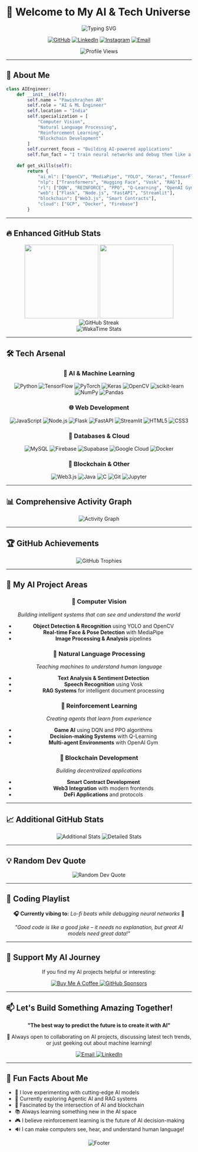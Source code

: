 # 🚀 Welcome to My AI & Tech Universe

<div align="center">
  
  <!-- Animated typing effect -->
  <img src="https://readme-typing-svg.demolab.com/?lines=AI+%26+ML+Engineer;Computer+Vision+Specialist;Full-Stack+Developer;Blockchain+Enthusiast;Always+Building+Something+Cool&font=Fira%20Code&center=true&width=450&height=50&duration=4000&pause=1000" alt="Typing SVG" />
  
  <!-- Social badges with custom styling -->
  <p>
    <a href="https://github.com/PawishrajhenAR"><img src="https://img.shields.io/badge/GitHub-100000?style=for-the-badge&logo=github&logoColor=white" alt="GitHub"/></a>
    <a href="https://linkedin.com/in/pawish6364/"><img src="https://img.shields.io/badge/LinkedIn-0077B5?style=for-the-badge&logo=linkedin&logoColor=white" alt="LinkedIn"/></a>
    <a href="https://www.instagram.com/ipawish/"><img src="https://img.shields.io/badge/Instagram-E4405F?style=for-the-badge&logo=instagram&logoColor=white" alt="Instagram"/></a>
    <a href="mailto:pawishrajhen@gmail.com"><img src="https://img.shields.io/badge/Email-D14836?style=for-the-badge&logo=gmail&logoColor=white" alt="Email"/></a>
  </p>
  
  <!-- Profile views counter -->
  <img src="https://komarev.com/ghpvc/?username=PawishrajhenAR&style=for-the-badge&color=brightgreen" alt="Profile Views" />
  
</div>

---

## 🎯 About Me

```python
class AIEngineer:
    def __init__(self):
        self.name = "Pawishrajhen AR"
        self.role = "AI & ML Engineer"
        self.location = "India"
        self.specialization = [
            "Computer Vision",
            "Natural Language Processing", 
            "Reinforcement Learning",
            "Blockchain Development"
        ]
        self.current_focus = "Building AI-powered applications"
        self.fun_fact = "I train neural networks and debug them like a detective! 🕵️‍♂️"
    
    def get_skills(self):
        return {
            "ai_ml": ["OpenCV", "MediaPipe", "YOLO", "Keras", "TensorFlow", "PyTorch"],
            "nlp": ["Transformers", "Hugging Face", "Vosk", "RAG"],
            "rl": ["DQN", "REINFORCE", "PPO", "Q-Learning", "OpenAI Gym"],
            "web": ["Flask", "Node.js", "FastAPI", "Streamlit"],
            "blockchain": ["Web3.js", "Smart Contracts"],
            "cloud": ["GCP", "Docker", "Firebase"]
        }
```

---

## 🔥 Enhanced GitHub Stats

<div align="center">
  
  <!-- Main stats with custom theme -->
  <img height="200em" src="https://github-readme-stats.vercel.app/api?username=PawishrajhenAR&show_icons=true&theme=tokyonight&include_all_commits=true&count_private=true&hide_border=true&bg_color=0d1117&title_color=58a6ff&text_color=c9d1d9&icon_color=1f6feb"/>
  
  <!-- Top languages with enhanced styling -->
  <img height="200em" src="https://github-readme-stats.vercel.app/api/top-langs/?username=PawishrajhenAR&layout=compact&langs_count=10&theme=tokyonight&hide_border=true&bg_color=0d1117&title_color=58a6ff&text_color=c9d1d9&card_width=320"/>
  
</div>

<div align="center">
  <!-- GitHub streak with custom styling -->
  <img src="https://github-readme-streak-stats.herokuapp.com/?user=PawishrajhenAR&theme=tokyonight&hide_border=true&background=0d1117&ring=58a6ff&fire=58a6ff&currStreakLabel=58a6ff&sideNums=c9d1d9&currStreakNum=c9d1d9&sideLabels=c9d1d9&dates=8b949e" alt="GitHub Streak"/>
</div>

<!-- Additional detailed stats -->
<div align="center">
  <img src="https://github-readme-stats.vercel.app/api/wakatime?username=PawishrajhenAR&theme=tokyonight&hide_border=true&bg_color=0d1117&title_color=58a6ff&text_color=c9d1d9" alt="WakaTime Stats"/>
</div>

---

## 🛠️ Tech Arsenal

<div align="center">

### 🤖 AI & Machine Learning
![Python](https://img.shields.io/badge/Python-3776AB?style=for-the-badge&logo=python&logoColor=white)
![TensorFlow](https://img.shields.io/badge/TensorFlow-FF6F00?style=for-the-badge&logo=tensorflow&logoColor=white)
![PyTorch](https://img.shields.io/badge/PyTorch-EE4C2C?style=for-the-badge&logo=pytorch&logoColor=white)
![Keras](https://img.shields.io/badge/Keras-D00000?style=for-the-badge&logo=keras&logoColor=white)
![OpenCV](https://img.shields.io/badge/OpenCV-27338e?style=for-the-badge&logo=opencv&logoColor=white)
![scikit-learn](https://img.shields.io/badge/scikit--learn-F7931E?style=for-the-badge&logo=scikit-learn&logoColor=white)
![NumPy](https://img.shields.io/badge/numpy-013243?style=for-the-badge&logo=numpy&logoColor=white)
![Pandas](https://img.shields.io/badge/pandas-150458?style=for-the-badge&logo=pandas&logoColor=white)

### 🌐 Web Development
![JavaScript](https://img.shields.io/badge/JavaScript-F7DF1E?style=for-the-badge&logo=javascript&logoColor=black)
![Node.js](https://img.shields.io/badge/Node.js-43853D?style=for-the-badge&logo=node.js&logoColor=white)
![Flask](https://img.shields.io/badge/Flask-000000?style=for-the-badge&logo=flask&logoColor=white)
![FastAPI](https://img.shields.io/badge/FastAPI-005571?style=for-the-badge&logo=fastapi&logoColor=white)
![Streamlit](https://img.shields.io/badge/Streamlit-FF4B4B?style=for-the-badge&logo=streamlit&logoColor=white)
![HTML5](https://img.shields.io/badge/HTML5-E34F26?style=for-the-badge&logo=html5&logoColor=white)
![CSS3](https://img.shields.io/badge/CSS3-1572B6?style=for-the-badge&logo=css3&logoColor=white)

### 💾 Databases & Cloud
![MySQL](https://img.shields.io/badge/MySQL-4479A1?style=for-the-badge&logo=mysql&logoColor=white)
![Firebase](https://img.shields.io/badge/Firebase-FFCA28?style=for-the-badge&logo=firebase&logoColor=black)
![Supabase](https://img.shields.io/badge/Supabase-3ECF8E?style=for-the-badge&logo=supabase&logoColor=white)
![Google Cloud](https://img.shields.io/badge/Google%20Cloud-4285F4?style=for-the-badge&logo=google-cloud&logoColor=white)
![Docker](https://img.shields.io/badge/Docker-2496ED?style=for-the-badge&logo=docker&logoColor=white)

### 🔗 Blockchain & Other
![Web3.js](https://img.shields.io/badge/Web3.js-F16822?style=for-the-badge&logo=web3.js&logoColor=white)
![Java](https://img.shields.io/badge/Java-ED8B00?style=for-the-badge&logo=java&logoColor=white)
![C](https://img.shields.io/badge/C-00599C?style=for-the-badge&logo=c&logoColor=white)
![Git](https://img.shields.io/badge/Git-F05032?style=for-the-badge&logo=git&logoColor=white)
![Jupyter](https://img.shields.io/badge/Jupyter-F37626?style=for-the-badge&logo=jupyter&logoColor=white)

</div>

---

## 📊 Comprehensive Activity Graph

<div align="center">
  <img src="https://github-readme-activity-graph.vercel.app/graph?username=PawishrajhenAR&theme=github-compact&hide_border=true&area=true&bg_color=0d1117&color=58a6ff&line=1f6feb&point=c9d1d9" alt="Activity Graph"/>
</div>

---

## 🏆 GitHub Achievements

<div align="center">
  <img src="https://github-profile-trophy.vercel.app/?username=PawishrajhenAR&theme=algolia&no-frame=true&no-bg=true&margin-w=4&column=7" alt="GitHub Trophies"/>
</div>

---

## 🎨 My AI Project Areas

<div align="center">

### 🔬 Computer Vision
*Building intelligent systems that can see and understand the world*
- **Object Detection & Recognition** using YOLO and OpenCV
- **Real-time Face & Pose Detection** with MediaPipe
- **Image Processing & Analysis** pipelines

### 🧠 Natural Language Processing
*Teaching machines to understand human language*
- **Text Analysis & Sentiment Detection**
- **Speech Recognition** using Vosk
- **RAG Systems** for intelligent document processing

### 🎯 Reinforcement Learning
*Creating agents that learn from experience*
- **Game AI** using DQN and PPO algorithms
- **Decision-making Systems** with Q-Learning
- **Multi-agent Environments** with OpenAI Gym

### 🔗 Blockchain Development
*Building decentralized applications*
- **Smart Contract Development**
- **Web3 Integration** with modern frontends
- **DeFi Applications** and protocols

</div>

---

## 📈 Additional GitHub Stats

<div align="center">
  
  <!-- Repository stats -->
  <img src="https://github-readme-stats.vercel.app/api?username=PawishrajhenAR&show_icons=true&theme=tokyonight&include_all_commits=true&count_private=true&hide_border=true&bg_color=0d1117&title_color=58a6ff&text_color=c9d1d9&icon_color=1f6feb&custom_title=Pawishrajhen's%20GitHub%20Stats" alt="Additional Stats"/>
  
  <!-- Contribution calendar -->
  <img src="https://github-readme-stats.vercel.app/api?username=PawishrajhenAR&show_icons=true&theme=tokyonight&include_all_commits=true&count_private=true&hide_border=true&bg_color=0d1117&title_color=58a6ff&text_color=c9d1d9&icon_color=1f6feb&show=reviews,discussions_started,discussions_answered,prs_merged,prs_merged_percentage" alt="Detailed Stats"/>
  
</div>

---

## 💡 Random Dev Quote

<div align="center">
  <img src="https://quotes-github-readme.vercel.app/api?type=horizontal&theme=dark" alt="Random Dev Quote"/>
</div>

---

## 🎵 Coding Playlist

<div align="center">
  
  **🎧 Currently vibing to:** *Lo-fi beats while debugging neural networks* 🎵
  
  *"Good code is like a good joke – it needs no explanation, but great AI models need great data!"*
  
</div>

---

## 🌟 Support My AI Journey

<div align="center">
  
  If you find my AI projects helpful or interesting:
  
  <a href="https://buymeacoffee.com/pawishrajhen">
    <img src="https://img.shields.io/badge/Buy%20Me%20a%20Coffee-ffdd00?style=for-the-badge&logo=buy-me-a-coffee&logoColor=black" alt="Buy Me A Coffee"/>
  </a>
  
  <a href="https://github.com/sponsors/PawishrajhenAR">
    <img src="https://img.shields.io/badge/Sponsor-30363D?style=for-the-badge&logo=GitHub-Sponsors&logoColor=#white" alt="GitHub Sponsors"/>
  </a>
  
</div>

---

## 📫 Let's Build Something Amazing Together!

<div align="center">
  
  **"The best way to predict the future is to create it with AI"**
  
  💬 Always open to collaborating on AI projects, discussing latest tech trends, or just geeking out about machine learning!
  
  <a href="mailto:pawishrajhen@gmail.com">
    <img src="https://img.shields.io/badge/Email-D14836?style=for-the-badge&logo=gmail&logoColor=white" alt="Email"/>
  </a>
  
  <a href="https://linkedin.com/in/pawish6364/">
    <img src="https://img.shields.io/badge/LinkedIn-0077B5?style=for-the-badge&logo=linkedin&logoColor=white" alt="LinkedIn"/>
  </a>
  
</div>

---

## 🚀 Fun Facts About Me

- 🔬 I love experimenting with cutting-edge AI models
- 🎯 Currently exploring Agentic AI and RAG systems
- 🌊 Fascinated by the intersection of AI and blockchain
- 📚 Always learning something new in the AI space
- 🎮 I believe reinforcement learning is the future of AI decision-making
- 🔊 I can make computers see, hear, and understand human language!

<div align="center">
  <img src="https://capsule-render.vercel.app/api?type=waving&color=gradient&height=100&section=footer&animation=fadeIn&fontColor=58a6ff" alt="Footer"/>
</div>
